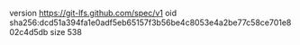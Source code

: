 version https://git-lfs.github.com/spec/v1
oid sha256:dcd51a394fa1e0adf5eb65157f3b56be4c8053e4a2be77c58ce701e802c4d5db
size 538
